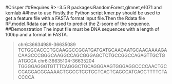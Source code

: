 #Crisper
##Requires
R>=3.5
R packages:RandomForest,glmnet,e1071 and kernlab
##how to use
Firstly,the Python script kmer.py should be used to get a feature file with a FASTA format input file.Then the Rdata file RF.model.Rdata
can be used to predict the Z-score of the sequence.
##Demonstration
The input file must be DNA sequences with a length of 100bp and a format in FASTA.
>chr6:36634989-36635089
TCTGGCACCCTGCAAGGCCGCATGATGATGCAACAATGCAACAAAAGACAAGCCCGGGCAAGGCCAGCGGGAGCTCTGCCGGCCAGAGTTGCTGATGCGA
>chr6:36635104-36635204
TGGGGAGGGTGTTTCAGGGCTGCAGGGAAGTGGGAGGCCCCAACTGCCCAGGAGGCAAAACTGGCCTCCTGCTCACTCAGCCATGAGCTTTTCTACCCCA
